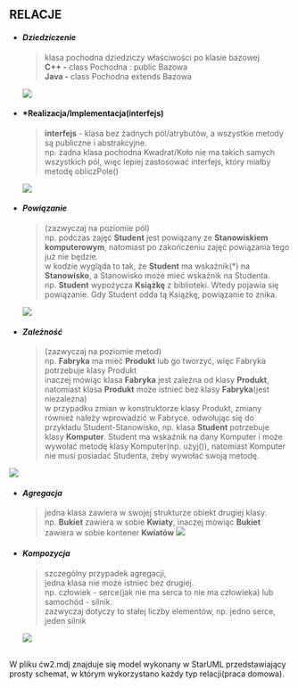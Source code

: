 ## RELACJE

* #### *Dziedziczenie*
  > klasa pochodna dziedziczy właściwości po klasie bazowej <br/>
  > **C++ -** class Pochodna : public Bazowa <br/>
  > **Java -** class Pochodna extends Bazowa <br/>
  <img src="https://github.com/JakubMakaruk/UMCS/blob/master/Inzynieria%20oprogramowania/%C4%87wiczenia2/zdj/dziedziczenie.png">
  
* #### *Realizacja/Implementacja(interfejs)
  > **interfejs** - klasa bez żadnych pól/atrybutów, a wszystkie metody są publiczne i abstrakcyjne. <br/>
  > np. żadna klasa pochodna Kwadrat/Koło nie ma takich samych wszystkich pól, więc lepiej zastosować interfejs, który miałby metodę obliczPole()
  <img src="https://github.com/JakubMakaruk/UMCS/blob/master/Inzynieria%20oprogramowania/%C4%87wiczenia2/zdj/realizacjaimplementacjainterfejs.png">
  
* #### *Powiązanie*
  > (zazwyczaj na poziomie pól) <br/>
  > np. podczas zajęć **Student** jest powiązany ze **Stanowiskiem komputerowym**, natomiast po zakończeniu zajęć powiązania tego już nie będzie. <br/>
  > w kodzie wygląda to tak, że **Student** ma wskaźnik(*) na **Stanowisko**, a Stanowisko może mieć wskaźnik na Studenta. <br/>
  > np. **Student** wypożycza **Książkę** z biblioteki. Wtedy pojawia się powiązanie. Gdy Student odda tą Książkę, powiązanie to znika. <br/>
  <img src="https://github.com/JakubMakaruk/UMCS/blob/master/Inzynieria%20oprogramowania/%C4%87wiczenia2/zdj/powiazanie.png">
  
* #### *Zależność*
  > (zazwyczaj na poziomie metod) <br/>
  > np. **Fabryka** ma mieć **Produkt** lub go tworzyć, więc Fabryka potrzebuje klasy Produkt <br/>
  > inaczej mówiąc klasa **Fabryka** jest zależna od klasy **Produkt**, natomiast klasa **Produkt** może istnieć bez klasy **Fabryka**(jest niezależna) <br/>
  > w przypadku zmian w konstruktorze klasy Produkt, zmiany również należy wprowadzić w Fabryce.
  > odwołując się do przykładu Student-Stanowisko, np. klasa **Student** potrzebuje klasy **Komputer**. Student ma wskaźnik na dany Komputer i może wywołać metodę klasy Komputer(np. użyj()), natomiast Komputer nie musi posiadać Studenta, żeby wywołać swoją metodę.
 <img src="https://github.com/JakubMakaruk/UMCS/blob/master/Inzynieria%20oprogramowania/%C4%87wiczenia2/zdj/zaleznosc.png"> 
 
* #### *Agregacja*
  > jedna klasa zawiera w swojej strukturze obiekt drugiej klasy. <br/>
  > np. **Bukiet** zawiera w sobie **Kwiaty**, inaczej mówiąc **Bukiet** zawiera w sobie kontener **Kwiatów**
  > <img src="https://github.com/JakubMakaruk/UMCS/blob/master/Inzynieria%20oprogramowania/%C4%87wiczenia2/zdj/agregacja.png">
  
* #### *Kompozycja*
  > szczególny przypadek agregacji, <br/>
  > jedna klasa nie może istnieć bez drugiej. <br/>
  > np. człowiek - serce(jak nie ma serca to nie ma człowieka) lub samochód - silnik. <br/>
  > zazwyczaj dotyczy to stałej liczby elementów, np. jedno serce, jeden silnik
  <img src="https://github.com/JakubMakaruk/UMCS/blob/master/Inzynieria%20oprogramowania/%C4%87wiczenia2/zdj/kompozycja.png">
<br/>
W pliku ćw2.mdj znajduje się model wykonany w StarUML przedstawiający prosty schemat, w którym wykorzystano każdy typ relacji(praca domowa).
